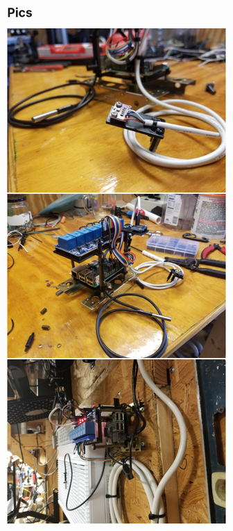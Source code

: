 # Pics

![BME280 Module](shoppi_bme280.jpg)
![ShopPi on the bench](shoppi_on_the_bench.jpg)
![ShopPi on the wall](shoppi_on_the_wall.jpg)